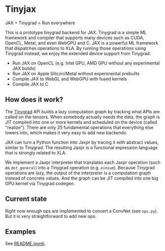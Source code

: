 # Tinyjax

JAX + Tinygrad = Run everywhere

This is a prototype tinygrad backend for JAX. Tinygrad is a simple ML framework
and compiler that supports many devices such as CUDA, OpenCL, Metal, and even
WebGPU and C. JAX is a powerful ML framework that dispatches operations to XLA.
By running those operations using Tinygrad instead, we enjoy the extended device
support from Tinygrad:

- Run JAX on OpenCL (e.g. Intel GPU, AMD GPU without any experimental JAX builds)
- Run JAX on Apple Silicon/Metal without experimental prebuilts
- Compile JAX to WebGL and WebGPU with fused kernels
- Compile JAX to C

## How does it work?

The [Tinygrad] API builds a lazy computation graph by tracking what APIs are
called on the tensors. When somebody actually needs the data, the graph is JIT
compiled into one or more kernels and scheduled on the device (called "realize").
There are only 25 fundamental operations that everything else lowers into, which
makes it very easy to add new backends.

JAX can turn a Python function into Jaxpr by tracing it with abstract values,
similar to Tinygrad. The resulting Jaxpr is a functional expression language that
is strongly related to XLA.

We implement a Jaxpr interpreter that translates each Jaxpr operation (such as
`dot_general`) into a Tinygrad operation (e.g. `einsum`). Because Tinygrad
operations are lazy, the output of the interpreter is a computation graph instead
of concrete values. And the graph can be JIT compiled into one big GPU kernel via
Tinygrad codegen.

## Current state

Right now enough ops are implemented to convert a ConvNet (see `ops.py`). But it
is very straightforward to add new ops.

## Examples

See [README.ipynb][README.ipynb].

[Tinygrad]: https://github.com/tinygrad/tinygrad
[README.ipynb]: ./README.ipynb
